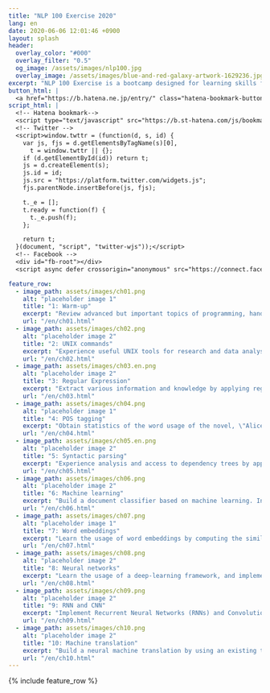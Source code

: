 ```yaml
---
title: "NLP 100 Exercise 2020"
lang: en
date: 2020-06-06 12:01:46 +0900
layout: splash
header:
  overlay_color: "#000"
  overlay_filter: "0.5"
  og_image: /assets/images/nlp100.jpg
  overlay_image: /assets/images/blue-and-red-galaxy-artwork-1629236.jpg
excerpt: "NLP 100 Exercise is a bootcamp designed for learning skills for programming, data analysis, and research activities by taking practical and exciting assignments. [Read more](about.html){: .btn .btn--info .btn--small}"
button_html: |
  <a href="https://b.hatena.ne.jp/entry/" class="hatena-bookmark-button" data-hatena-bookmark-layout="basic-label-counter" data-hatena-bookmark-lang="en" title="このエントリーをはてなブックマークに追加"><img src="https://b.st-hatena.com/images/v4/public/entry-button/button-only@2x.png" alt="このエントリーをはてなブックマークに追加" width="20" height="20" style="border: none;" /></a> <a class="twitter-share-button" href="https://twitter.com/intent/tweet">Tweet</a> <div class="fb-like" data-href="https://nlp100.github.io/en/" data-width="" data-layout="button_count" data-action="like" data-size="small" data-share="true"></div>
script_html: |
  <!-- Hatena bookmark-->
  <script type="text/javascript" src="https://b.st-hatena.com/js/bookmark_button.js" charset="utf-8" async="async"></script>
  <!-- Twitter -->
  <script>window.twttr = (function(d, s, id) {
    var js, fjs = d.getElementsByTagName(s)[0],
      t = window.twttr || {};
    if (d.getElementById(id)) return t;
    js = d.createElement(s);
    js.id = id;
    js.src = "https://platform.twitter.com/widgets.js";
    fjs.parentNode.insertBefore(js, fjs);

    t._e = [];
    t.ready = function(f) {
      t._e.push(f);
    };

    return t;
  }(document, "script", "twitter-wjs"));</script>
  <!-- Facebook -->
  <div id="fb-root"></div>
  <script async defer crossorigin="anonymous" src="https://connect.facebook.net/en_US/sdk.js#xfbml=1&version=v6.0&appId=535222267422576&autoLogAppEvents=1"></script>

feature_row:
  - image_path: assets/images/ch01.png
    alt: "placeholder image 1"
    title: "1: Warm-up"
    excerpt: "Review advanced but important topics of programming, handling strings and text."
    url: "/en/ch01.html"
  - image_path: assets/images/ch02.png
    alt: "placeholder image 2"
    title: "2: UNIX commands"
    excerpt: "Experience useful UNIX tools for research and data analysis. Improve programming skills and realize the ecosystem of existing tools by implementing these tools."
    url: "/en/ch02.html"
  - image_path: assets/images/ch03.en.png
    alt: "placeholder image 2"
    title: "3: Regular Expression"
    excerpt: "Extract various information and knowledge by applying regular expressions to Wikipedia markups."
    url: "/en/ch03.html"
  - image_path: assets/images/ch04.png
    alt: "placeholder image 1"
    title: "4: POS tagging"
    excerpt: "Obtain statistics of the word usage of the novel, \"Alice's Adventures in Wonderland,\" by applying a part-of-speech tagger"
    url: "/en/ch04.html"
  - image_path: assets/images/ch05.en.png
    alt: "placeholder image 2"
    title: "5: Syntactic parsing"
    excerpt: "Experience analysis and access to dependency trees by applying a dependency parser to the novel, \"Alice's Adventures in Wonderland.\""
    url: "/en/ch05.html"
  - image_path: assets/images/ch06.png
    alt: "placeholder image 2"
    title: "6: Machine learning"
    excerpt: "Build a document classifier based on machine learning. In addition, learn the evaluation methodology for machine learning."
    url: "/en/ch06.html"
  - image_path: assets/images/ch07.png
    alt: "placeholder image 1"
    title: "7: Word embeddings"
    excerpt: "Learn the usage of word embeddings by computing the similarity between words and word analogy. In addition, experience clustering and visualization of word embeddings."
    url: "/en/ch07.html"
  - image_path: assets/images/ch08.png
    alt: "placeholder image 2"
    title: "8: Neural networks"
    excerpt: "Learn the usage of a deep-learning framework, and implement a document classifier based on Neural Network models."
    url: "/en/ch08.html"
  - image_path: assets/images/ch09.png
    alt: "placeholder image 2"
    title: "9: RNN and CNN"
    excerpt: "Implement Recurrent Neural Networks (RNNs) and Convolutional Neural Networks (CNNs) by using a deep-learning framework."
    url: "/en/ch09.html"
  - image_path: assets/images/ch10.png
    alt: "placeholder image 2"
    title: "10: Machine translation"
    excerpt: "Build a neural machine translation by using an existing tool."
    url: "/en/ch10.html"
---
```


{% include feature_row %}
